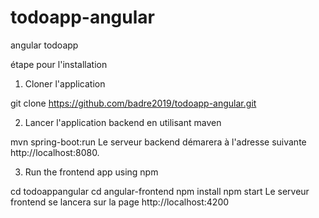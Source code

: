 # todoapp-angular
angular todoapp

étape pour l'installation
1. Cloner l'application

git clone https://github.com/badre2019/todoapp-angular.git

2. Lancer l'application backend en utilisant maven

mvn spring-boot:run
Le serveur backend démarera à l'adresse suivante http://localhost:8080.

3. Run the frontend app using npm

cd todoappangular
cd angular-frontend
npm install
npm start
Le serveur frontend se lancera sur la page http://localhost:4200
